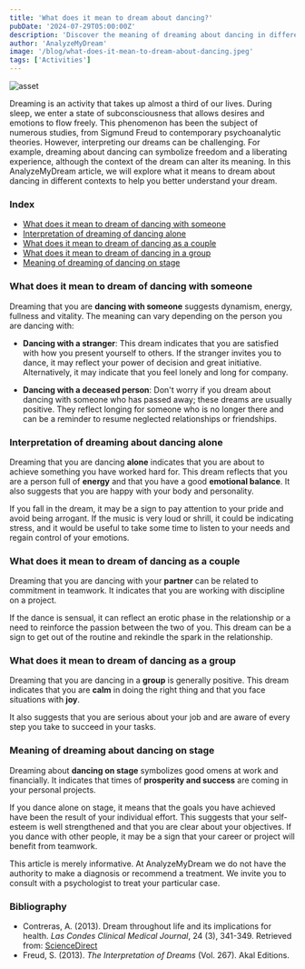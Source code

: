 ```yaml
---
title: 'What does it mean to dream about dancing?'
pubDate: '2024-07-29T05:00:00Z'
description: 'Discover the meaning of dreaming about dancing in different contexts and what your subconscious might be trying to communicate to you.'
author: 'AnalyzeMyDream'
image: '/blog/what-does-it-mean-to-dream-about-dancing.jpeg'
tags: ['Activities']
---
```


![asset](/blog/what-does-it-mean-to-dream-about-dancing.jpeg)

Dreaming is an activity that takes up almost a third of our lives. During sleep, we enter a state of subconsciousness that allows desires and emotions to flow freely. This phenomenon has been the subject of numerous studies, from Sigmund Freud to contemporary psychoanalytic theories. However, interpreting our dreams can be challenging. For example, dreaming about dancing can symbolize freedom and a liberating experience, although the context of the dream can alter its meaning. In this AnalyzeMyDream article, we will explore what it means to dream about dancing in different contexts to help you better understand your dream.

### Index

- [What does it mean to dream of dancing with someone](#what-does-it-mean-to-dream-of-dancing-with-someone)
- [Interpretation of dreaming of dancing alone](#interpretation-of-dreaming-of-dancing-alone)
- [What does it mean to dream of dancing as a couple](#what-does-it-mean-to-dream-of-dancing-as-a-couple)
- [What does it mean to dream of dancing in a group](#what-does-it-mean-to-dream-of-dancing-in-a-group)
- [Meaning of dreaming of dancing on stage](#meaning-of-dreaming-of-dancing-on-stage)

### What does it mean to dream of dancing with someone

Dreaming that you are **dancing with someone** suggests dynamism, energy, fullness and vitality. The meaning can vary depending on the person you are dancing with:

- **Dancing with a stranger**: This dream indicates that you are satisfied with how you present yourself to others. If the stranger invites you to dance, it may reflect your power of decision and great initiative. Alternatively, it may indicate that you feel lonely and long for company.

- **Dancing with a deceased person**: Don't worry if you dream about dancing with someone who has passed away; these dreams are usually positive. They reflect longing for someone who is no longer there and can be a reminder to resume neglected relationships or friendships.

### Interpretation of dreaming about dancing alone

Dreaming that you are dancing **alone** indicates that you are about to achieve something you have worked hard for. This dream reflects that you are a person full of **energy** and that you have a good **emotional balance**. It also suggests that you are happy with your body and personality.

If you fall in the dream, it may be a sign to pay attention to your pride and avoid being arrogant. If the music is very loud or shrill, it could be indicating stress, and it would be useful to take some time to listen to your needs and regain control of your emotions.

### What does it mean to dream of dancing as a couple

Dreaming that you are dancing with your **partner** can be related to commitment in teamwork. It indicates that you are working with discipline on a project. 

If the dance is sensual, it can reflect an erotic phase in the relationship or a need to reinforce the passion between the two of you. This dream can be a sign to get out of the routine and rekindle the spark in the relationship. 

### What does it mean to dream of dancing as a group

Dreaming that you are dancing in a **group** is generally positive. This dream indicates that you are **calm** in doing the right thing and that you face situations with **joy**. 

It also suggests that you are serious about your job and are aware of every step you take to succeed in your tasks.

### Meaning of dreaming about dancing on stage

Dreaming about **dancing on stage** symbolizes good omens at work and financially. It indicates that times of **prosperity and success** are coming in your personal projects.

If you dance alone on stage, it means that the goals you have achieved have been the result of your individual effort. This suggests that your self-esteem is well strengthened and that you are clear about your objectives. If you dance with other people, it may be a sign that your career or project will benefit from teamwork.

This article is merely informative. At AnalyzeMyDream we do not have the authority to make a diagnosis or recommend a treatment. We invite you to consult with a psychologist to treat your particular case.

### Bibliography

- Contreras, A. (2013). Dream throughout life and its implications for health. *Las Condes Clinical Medical Journal*, 24 (3), 341-349. Retrieved from: [ScienceDirect](https://www.sciencedirect.com/science/article/pii/S0716864013701718#bib0010)
- Freud, S. (2013). *The Interpretation of Dreams* (Vol. 267). Akal Editions.